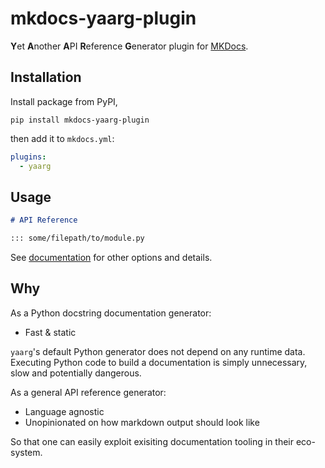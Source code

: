 # mkdocs-yaarg-plugin

**Y**et **A**nother **A**PI **R**eference **G**enerator plugin for [MKDocs](https://www.mkdocs.org/).

## Installation

Install package from PyPI,

```
pip install mkdocs-yaarg-plugin
```

then add it to `mkdocs.yml`:

```yaml
plugins:
  - yaarg
```

## Usage

```markdown
# API Reference

::: some/filepath/to/module.py
```

See [documentation](https://g6123.github.io/mkdocs-yaarg-plugin/) for other options and details.

## Why

As a Python docstring documentation generator:

- Fast & static

`yaarg`'s default Python generator does not depend on any runtime data.
Executing Python code to build a documentation is simply unnecessary, slow and potentially dangerous.

As a general API reference generator:

- Language agnostic
- Unopinionated on how markdown output should look like

So that one can easily exploit exisiting documentation tooling in their eco-system.
